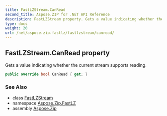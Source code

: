 ```yaml
---
title: FastLZStream.CanRead
second_title: Aspose.ZIP for .NET API Reference
description: FastLZStream property. Gets a value indicating whether the current stream supports reading
type: docs
weight: 20
url: /net/aspose.zip.fastlz/fastlzstream/canread/
---
```

## FastLZStream.CanRead property

Gets a value indicating whether the current stream supports reading.

```csharp
public override bool CanRead { get; }
```

### See Also

* class [FastLZStream](../)
* namespace [Aspose.Zip.FastLZ](../../fastlzstream/)
* assembly [Aspose.Zip](../../../)


